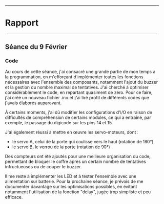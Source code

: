 *******************
# Rapport 
*******************

## Séance du 9 Février

### Code

Au cours de cette séance, j'ai consacré une grande partie de mon temps à la programmation, en m'efforçant d'implémenter toutes les fonctions nécessaires avec l'ensemble des composants, notamment l'ajout du buzzer et la gestion du nombre maximal de tentatives. J'ai cherché à optimiser considérablement le code, en repartant quasiment de zéro. Pour ce faire, j'ai créé un nouveau fichier .ino et j'ai tiré profit de différents codes que j'avais élaborés auparavant.

À certains moments, j'ai dû modifier les configurations d'I/O en raison de difficultés de compréhension de certains modules, ce qui a entraîné, par exemple, le passage du digicode sur les pins 14 et 15.

J'ai également réussi à mettre en œuvre les servo-moteurs, dont :
- le servo A, celui de la porte qui coulisse vers le haut (rotation de 180°)
- le servo B, le verrou de la porte (rotation de 90°)

Des compteurs ont été ajoutés pour une meilleure organisation du code, permettant de bloquer le coffre après un certain nombre de tentatives infructueuses ou de couper le buzzer.

Il me reste à implémenter les LED et à tester l'ensemble avec une alimentation sur batterie. Pour la prochaine séance, je prévois de me documenter davantage sur les optimisations possibles, en évitant notamment l'utilisation de la fonction "delay", jugée trop simpliste et peu efficace.
